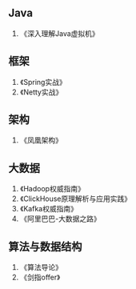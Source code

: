 ## Java

1. 《深入理解Java虚拟机》





## 框架

1. 《Spring实战》
2. 《Netty实战》

## 架构
1. 《凤凰架构》



## 大数据

1. 《Hadoop权威指南》
2. 《ClickHouse原理解析与应用实践》
3. 《Kafka权威指南》
4. 《阿里巴巴-大数据之路》




## 算法与数据结构

1. 《算法导论》
2. 《剑指offer》